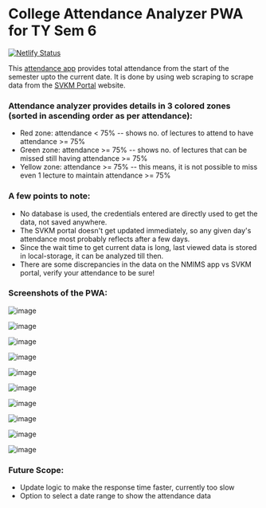 # College Attendance Analyzer PWA for TY Sem 6

[![Netlify Status](https://api.netlify.com/api/v1/badges/08415c9a-2457-4240-8008-ab7eac2952bc/deploy-status)](https://app.netlify.com/sites/attendance-analyzer/deploys)

This [attendance app](https://attendance-analyzer.netlify.app) provides total attendance from the start of the semester upto the current date.
It is done by using web scraping to scrape data from the [SVKM Portal](https://portal.svkm.ac.in/usermgmt/login) website.

### Attendance analyzer provides details in 3 colored zones (sorted in ascending order as per attendance):

-   Red zone: attendance < 75% -- shows no. of lectures to attend to have attendance >= 75%
-   Green zone: attendance >= 75% -- shows no. of lectures that can be missed still having attendance >= 75%
-   Yellow zone: attendance >= 75% -- this means, it is not possible to miss even 1 lecture to maintain attendance >= 75%

### A few points to note:

- No database is used, the credentials entered are directly used to get the data, not saved anywhere.
- The SVKM portal doesn't get updated immediately, so any given day's attendance most probably reflects after a few days.
- Since the wait time to get current data is long, last viewed data is stored in local-storage, it can be analyzed till then.
- There are some discrepancies in the data on the NMIMS app vs SVKM portal, verify your attendance to be sure!

### Screenshots of the PWA:

![image](https://github.com/mohitdhatrak/college-attendance-analyzer/assets/91209576/cd63c5b7-2eee-4ad0-80a6-43a63b411869)

![image](https://github.com/mohitdhatrak/college-attendance-analyzer/assets/91209576/808e42c1-e7b4-4aac-b79e-9dc9fb6356e7)

![image](https://github.com/mohitdhatrak/college-attendance-analyzer/assets/91209576/1a2509d2-0340-4e17-b0c2-349fe3eecc25)

![image](https://github.com/mohitdhatrak/college-attendance-analyzer/assets/91209576/1147e91f-aade-413b-bb4b-9344aebfce68)

![image](https://github.com/mohitdhatrak/college-attendance-analyzer/assets/91209576/11b106d6-646b-4a6d-b006-46561d6ef5d9)

![image](https://github.com/mohitdhatrak/college-attendance-analyzer/assets/91209576/bd9a9a59-aaa5-4dd1-8d95-1a0a903bc8b4)

![image](https://github.com/mohitdhatrak/college-attendance-analyzer/assets/91209576/ee1d4be1-e52c-4564-afd0-0bf53e4376b5)

![image](https://github.com/mohitdhatrak/college-attendance-analyzer/assets/91209576/4abe318d-081b-4d44-8481-7b8bc46d4976)

![image](https://github.com/mohitdhatrak/college-attendance-analyzer/assets/91209576/1bf70d91-03fa-427f-8196-78e991a08673)

![image](https://github.com/mohitdhatrak/college-attendance-analyzer/assets/91209576/31132769-4bf1-4026-b153-5a8d4e8da7d2)

### Future Scope:

-   Update logic to make the response time faster, currently too slow
-   Option to select a date range to show the attendance data
